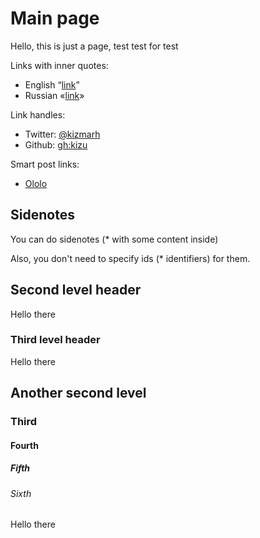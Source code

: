 # Main page

Hello, this is just a page, test test for test

Links with inner quotes:

- English “[link](#x)”
- Russian «[link](#x)»

Link handles:

- Twitter: [@kizmarh](@kizmarh)
- Github: [gh:kizu](gh:kizu)

Smart post links:

- [Ololo](:ololo-lolo_lolo)

## Sidenotes

You can do <sidenote id="hello">sidenotes (* with some content inside)</sidenote>

Also, you don't need to specify <sidenote>ids (* identifiers)</sidenote> for them.

## Second level header

Hello there

### Third level header

Hello there

## Another second level

### Third

#### Fourth

##### Fifth

###### Sixth

Hello there
